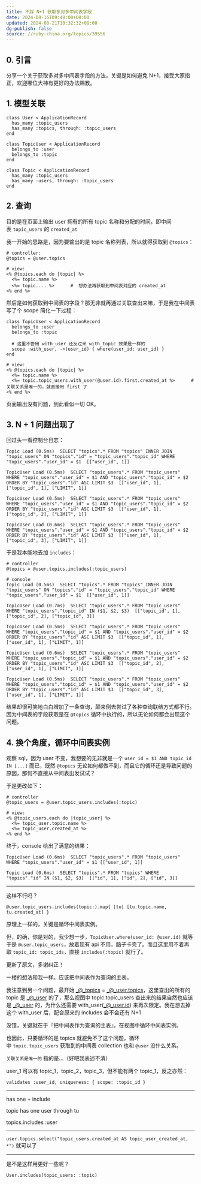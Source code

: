 ```yaml
---
title: 不踩 N+1 获取多对多中间表字段
date: 2024-08-16T09:48:00+08:00
updated: 2024-08-21T10:32:32+08:00
dg-publish: false
source: //ruby-china.org/topics/39556
---
```


## 0. 引言

分享一个关于获取多对多中间表字段的方法，关键是如何避免 N+1，接受大家指正，欢迎哪位大神有更好的办法赐教。

## 1. 模型关联

```
class User < ApplicationRecord
  has_many :topic_users
  has_many :topics, through: :topic_users
end

class TopicUser < ApplicationRecord
  belongs_to :user
  belongs_to :topic
end

class Topic < ApplicationRecord
  has_many :topic_users
  has_many :users, through: :topic_users
end
```

## 2. 查询

目的是在页面上输出 user 拥有的所有 topic 名称和分配的时间，即中间表 `topic_users` 的 `created_at`

我一开始的思路是，因为要输出的是 topic 名称列表，所以就得获取到 `@topics`：

```
# controller:
@topics = @user.topics

# view:
<% @topics.each do |topic| %>
  <%= topic.name %>
  <%= topic.... %>      #  想办法再获取到中间表对应的 created_at
<% end %>
```

然后是如何获取到中间表的字段？那无非就再通过关联查出来嘛，于是我在中间表写了个 scope 简化一下过程：

```
class TopicUser < ApplicationRecord
  belongs_to :user
  belongs_to :topic

  # 这里不管用 with_user 还反过来 with_topic 效果是一样的
  scope :with_user, ->(user_id) { where(user_id: user_id) }
end

# view:
<% @topics.each do |topic| %>
  <%= topic.name %>
  <%= topic.topic_users.with_user(@user.id).first.created_at %>      # 关联关系是唯一的，就直接用 first 了
<% end %>
```

页面输出没有问题，到此看似一切 OK。

## 3. N + 1 问题出现了

回过头一看控制台日志：

```
Topic Load (0.5ms)  SELECT "topics".* FROM "topics" INNER JOIN "topic_users" ON "topics"."id" = "topic_users"."topic_id" WHERE "topic_users"."user_id" = $1  [["user_id", 1]]

TopicUser Load (0.5ms)  SELECT "topic_users".* FROM "topic_users" WHERE "topic_users"."user_id" = $1 AND "topic_users"."topic_id" = $2 ORDER BY "topic_users"."id" ASC LIMIT $3  [["user_id", 1], ["topic_id", 1], ["LIMIT", 1]]

TopicUser Load (0.5ms)  SELECT "topic_users".* FROM "topic_users" WHERE "topic_users"."user_id" = $1 AND "topic_users"."topic_id" = $2 ORDER BY "topic_users"."id" ASC LIMIT $3  [["user_id", 1], ["topic_id", 2], ["LIMIT", 1]]

TopicUser Load (0.6ms)  SELECT "topic_users".* FROM "topic_users" WHERE "topic_users"."user_id" = $1 AND "topic_users"."topic_id" = $2 ORDER BY "topic_users"."id" ASC LIMIT $3  [["user_id", 1], ["topic_id", 3], ["LIMIT", 1]]
```

于是我本能地去加 `includes`：

```
# controller
@topics = @user.topics.includes(:topic_users)

# console
Topic Load (0.5ms)  SELECT "topics".* FROM "topics" INNER JOIN "topic_users" ON "topics"."id" = "topic_users"."topic_id" WHERE "topic_users"."user_id" = $1  [["user_id", 1]]

TopicUser Load (0.7ms)  SELECT "topic_users".* FROM "topic_users" WHERE "topic_users"."topic_id" IN ($1, $2, $3)  [["topic_id", 1], ["topic_id", 2], ["topic_id", 3]]

TopicUser Load (0.5ms)  SELECT "topic_users".* FROM "topic_users" WHERE "topic_users"."topic_id" = $1 AND "topic_users"."user_id" = $2 ORDER BY "topic_users"."id" ASC LIMIT $3  [["topic_id", 1], ["user_id", 1], ["LIMIT", 1]]

TopicUser Load (0.6ms)  SELECT "topic_users".* FROM "topic_users" WHERE "topic_users"."topic_id" = $1 AND "topic_users"."user_id" = $2 ORDER BY "topic_users"."id" ASC LIMIT $3  [["topic_id", 2], ["user_id", 1], ["LIMIT", 1]]

TopicUser Load (0.5ms)  SELECT "topic_users".* FROM "topic_users" WHERE "topic_users"."topic_id" = $1 AND "topic_users"."user_id" = $2 ORDER BY "topic_users"."id" ASC LIMIT $3  [["topic_id", 3], ["user_id", 1], ["LIMIT", 1]]
```

结果却很可笑地白白增加了一条查询，颠来倒去尝试了各种查询联结方式都不行。因为中间表的字段获取是在 `@topics` 循环中执行的，所以无论如何都会出现这个问题。

## 4. 换个角度，循环中间表实例

观察 sql，因为 user 不变，我想要的无非就是一个 `user_id = $1 AND topic_id IN [...]` 而已，既然 `@topics` 无论如何都做不到，而且它的循环还是导致问题的原因，那何不直接从中间表出发试试？

于是更改如下：

```
# controller
@topic_users = @user.topic_users.includes(:topic)

# view:
<% @topic_users.each do |topic_user| %>
  <%= topic_user.topic.name %>
  <%= topic_user.created_at %>
<% end %>
```

终于，console 给出了满意的结果：

```
TopicUser Load (0.6ms)  SELECT "topic_users".* FROM "topic_users" WHERE "topic_users"."user_id" = $1 [["user_id", 1]]

Topic Load (0.6ms)  SELECT "topics".* FROM "topics" WHERE "topics"."id" IN ($1, $2, $3)  [["id", 1], ["id", 2], ["id", 3]]
```

---

这样不行吗？

```
@user.topic_users.includes(topic:).map{ |tu| [tu.topic.name, tu.created_at] }
```

原理上一样的，关键是循环中间表实例。

但，的确，你是对的，我少想一步，`TopicUser.where(user_id: @user.id)` 就等于是 `@user.topic_users`，放着现有 api 不用，脑子卡壳了。而且这里用不着再取 `topic_id: topic_ids`，直接 `includes(:topic)` 就行了。

更新了原文，多谢纠正！

一楼的想法和我一样。应该把中间表作为查询的主表。

我注意到另一个问题，最开始 [_@_topics](https://ruby-china.org/topics "@topics") = [_@_user.topics](https://ruby-china.org/user.topics "@user.topics")，这里查出的所有的 topic 是 [_@_user](https://ruby-china.org/user "@user") 的了，那么视图中 topic.topic_users 查出来的结果自然也应该是 [_@_user](https://ruby-china.org/user "@user") 的，为什么还需要 with_user([_@_user.id](https://ruby-china.org/user.id "@user.id")) 来再次限定。我在想去掉这个 with_user 后，配合原来的 includes 会不会还有 N+1

没错，关键就在于『把中间表作为查询的主表』，在视图中循环中间表实例。

也因此，只要循环的是 topics 就避免不了这个问题，循环中 `topic.topic_users` 获取到的中间表 collection 也和 `@user` 没什么关系。

`关联关系是唯一的` 指的是...（好吧我表述不清）

user_1 可以有 topic_1，topic_2，topic_3，但不能有两个 topic_1，反之亦然：

```
validates :user_id, uniqueness: { scope: :topic_id }
```

---

has one + include

topic has one user through tu

topics.includes :user

---

`user.topics.select("topic_users.created_at AS topic_user_created_at, *")` 就可以了

---

是不是这样用更好一些呢？

```
User.includes(topic_users: :topic)
```
